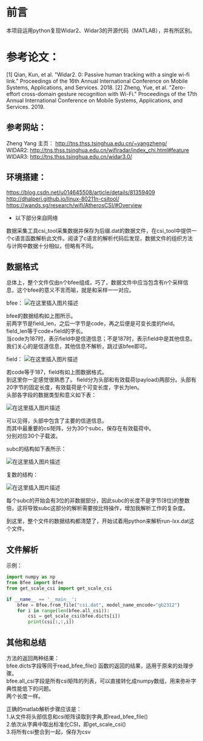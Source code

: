 
# 前言
本项目运用python复现Widar2、Widar3的开源代码（MATLAB），并有所区别。 
# 参考论文：
[1] Qian, Kun, et al. "Widar2. 0: Passive human tracking with a single wi-fi link." Proceedings of the 16th Annual International Conference on Mobile Systems, Applications, and Services. 2018.
[2] Zheng, Yue, et al. "Zero-effort cross-domain gesture recognition with Wi-Fi." Proceedings of the 17th Annual International Conference on Mobile Systems, Applications, and Services. 2019.
## 参考网站：  
Zheng Yang 主页： http://tns.thss.tsinghua.edu.cn/~yangzheng/  
WIDAR2: http://tns.thss.tsinghua.edu.cn/wifiradar/index_chi.html#feature  
WIDAR3: http://tns.thss.tsinghua.edu.cn/widar3.0/  
## 环境搭建：  
https://blog.csdn.net/u014645508/article/details/81359409  
http://dhalperi.github.io/linux-80211n-csitool/  
https://wands.sg/research/wifi/AtherosCSI/#Overview  
  



* 以下部分来自网络  

数据采集工具csi_tool采集数据并保存为后缀.dat的数据文件，在csi_tool中提供一个c语言函数解析此文件。阅读了c语言的解析代码后发现，数据文件的组织方法与计网中数据十分相似，但略有不同。  

## 数据格式

总体上，整个文件仅由n个bfee组成，巧了，数据文件中应当包含有n个采样信息，这个bfee的意义不言而喻，就是和采样一一对应。  

bfee：
![在这里插入图片描述](https://img-blog.csdnimg.cn/20190821092946768.png)

bfee的数据结构如上图所示。  
前两字节是field_len，之后一字节是code，再之后便是可变长度的field。field_len等于code+field的字长。  
当code为187时，表示field中是信道信息；不是187时，表示field中是其他信息。  
我们关心的是信道信息，其他信息不解析，跳过该bfee即可。

field：
![在这里插入图片描述](https://img-blog.csdnimg.cn/20190821093009966.png)

若code等于187，field有如上图数据格式。  
到这里你一定感觉很熟悉了。
field分为头部和有效载荷(payload)两部分。头部有20字节的固定长度，有效载荷是个可变长度，字长为len。  
头部各字段的数据类型和意义如下表：  

![在这里插入图片描述](https://img-blog.csdnimg.cn/20190821093027667.png?x-oss-process=image/watermark,type_ZmFuZ3poZW5naGVpdGk,shadow_10,text_aHR0cHM6Ly9ibG9nLmNzZG4ubmV0L1l1YW5EaWFuTw==,size_16,color_FFFFFF,t_70)

可以见得，头部中包含了主要的信道信息。  
而其中最重要的csi矩阵，分为30个subc，保存在有效载荷中。  
分别对应30个子载波。  

subc的结构如下表所示：

![在这里插入图片描述](https://img-blog.csdnimg.cn/20190821093057560.png)

复数的结构：

![在这里插入图片描述](https://img-blog.csdnimg.cn/20190821093114719.png)

每个subc的开始会有3位的非数据部分，因此subc的长度不是字节(8位)的整数倍，这将导致subc这部分的解析需要按比特操作，增加我解析工作的复杂度。

到这里，整个文件的数据结构都清楚了，开始试着用python来解析run-lxx.dat这个文件。

## 文件解析

    
  示例：



```python
import numpy as np
from Bfee import Bfee
from get_scale_csi import get_scale_csi

if __name__ == '__main__':
    bfee = Bfee.from_file("csi.dat", model_name_encode="gb2312")
    for i in range(len(bfee.all_csi)):
        csi = get_scale_csi(bfee.dicts[i])
        print(csi[:,:,i])
```



## 其他和总结

方法的返回两种结果：  
bfee.dicts字段等同于read_bfee_file() 函数的返回的结果，适用于原来的处理步骤。  
bfee.all_csi字段是所有csi矩阵的列表，可以直接转化成numpy数组，用来弥补字典性能低下的问题。  
两个长度一样。



正确的matlab解析步骤应该是：  
1.从文件将头部信息和csi矩阵读取到字典,即read_bfee_file()  
2.依次从字典中取出标准化CSI，即get_scale_csi()  
3.将所有csi整合到一起，保存为csv
